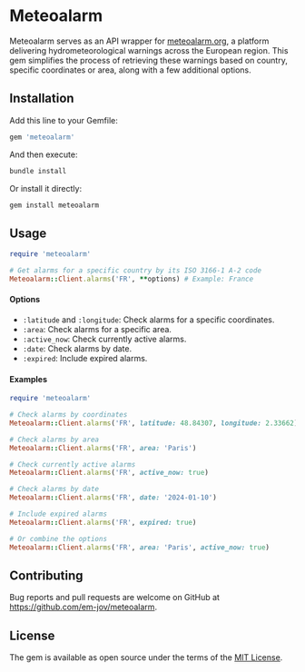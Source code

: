 # Meteoalarm

Meteoalarm serves as an API wrapper for [meteoalarm.org](https://meteoalarm.org/en/live/), a platform delivering hydrometeorological warnings across the European region. This gem simplifies the process of retrieving these warnings based on country, specific coordinates or area, along with a few additional options.

## Installation

Add this line to your Gemfile:

```ruby
gem 'meteoalarm'
```

And then execute:

```bash
bundle install
```

Or install it directly:

```bash
gem install meteoalarm
```

## Usage

```ruby
require 'meteoalarm'

# Get alarms for a specific country by its ISO 3166-1 A-2 code
Meteoalarm::Client.alarms('FR', **options) # Example: France
```

#### Options

- `:latitude` and `:longitude`: Check alarms for a specific coordinates.
- `:area`: Check alarms for a specific area.
- `:active_now`: Check currently active alarms.
- `:date`: Check alarms by date.
- `:expired`: Include expired alarms.

#### Examples

```ruby
require 'meteoalarm'

# Check alarms by coordinates
Meteoalarm::Client.alarms('FR', latitude: 48.84307, longitude: 2.33662)

# Check alarms by area
Meteoalarm::Client.alarms('FR', area: 'Paris')

# Check currently active alarms
Meteoalarm::Client.alarms('FR', active_now: true)

# Check alarms by date
Meteoalarm::Client.alarms('FR', date: '2024-01-10')

# Include expired alarms
Meteoalarm::Client.alarms('FR', expired: true)

# Or combine the options
Meteoalarm::Client.alarms('FR', area: 'Paris', active_now: true)
```

## Contributing

Bug reports and pull requests are welcome on GitHub at https://github.com/em-jov/meteoalarm.

## License

The gem is available as open source under the terms of the [MIT License](https://opensource.org/licenses/MIT).
